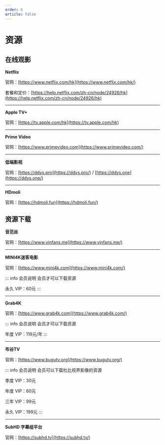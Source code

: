 ```yaml
---
order: 6
article: false
---
```


# 资源

## 在线观影

**Netflix**

官网：[https://www.netflix.com/hk](https://www.netflix.com/hk/)

套餐和定价：[https://help.netflix.com/zh-cn/node/24926/hk](https://help.netflix.com/zh-cn/node/24926/hk)

---

**Apple TV+**

官网：[https://tv.apple.com/hk](https://tv.apple.com/hk)

---

**Prime Video**

官网：[https://www.primevideo.com](https://www.primevideo.com/)

---

**低端影视**

官网：[https://ddys.pro](https://ddys.pro/) / [https://ddys.one](https://ddys.one/)

---

**HDmoli**

官网：[https://hdmoli.fun](https://hdmoli.fun/)

## 资源下载

**音范丝**

官网：[https://www.yinfans.me](https://www.yinfans.me/)

---

**MINI4K迷客电影**

官网：[https://www.mini4k.com](https://www.mini4k.com/)

::: info 会员说明
会员才可以下载资源

永久 VIP：60元
:::

---

**Grab4K**

官网：[https://www.grab4k.com](https://www.grab4k.com/)

::: info 会员说明
会员才可以下载资源

年度 VIP：119元/年
:::

---

**布谷TV**

官网：[https://www.bugutv.org](https://www.bugutv.org/)

::: info 会员说明
会员可以下载杜比视界影像的资源

季度 VIP：30元

年度 VIP：60元

三年 VIP：99元

永久 VIP：199元
:::

---

**SubHD 字幕组平台**

官网：[https://subhd.tv](https://subhd.tv/)